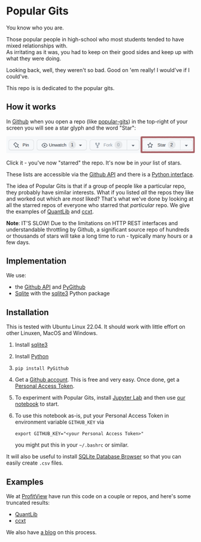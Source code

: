 # Popular Gits

You know who you are.

Those popular people in high-school who most students tended to have mixed relationships with.  
As irritating as it was, you had to keep on their good sides and keep up with what they were doing.

Looking back, well, they weren't so bad.  Good on 'em really!  I would've if I could've.

This repo is is dedicated to the popular gits.

## How it works

In [Github](https://github.com) when you open a repo (like [popular-gits](https://github.com/profitviews/popular-gits)) 
in the top-right of your screen you will see a star glyph and the word "Star":

![Star example](/assets/images/github_top_right.png)

Click it - you've now "starred" the repo.  It's now be in _your_ list of stars.

These lists are accessible via the [Github API](https://docs.github.com/en/rest) and there is a [Python interface](https://github.com/PyGithub/PyGithub).

The idea of Popular Gits is that if a group of people like a particular repo, they probably have similar interests.
What if you listed _all_ the repos they like and worked out which are _most_ liked?
That's what we've done by looking at all the starred repos of everyone who starred that _particular_ repo.
We give the examples of [QuantLib](/QuantLib.md) and [ccxt](/ccxt.md).

**Note**: IT'S SLOW!  Due to the limitations on HTTP REST interfaces and understandable throttling by Github, 
a significant source repo of hundreds or thousands of stars will take a long time to run - 
typically many hours or a few days.

## Implementation

We use:
* the [Github API](https://docs.github.com/en/rest) and [PyGithub](https://github.com/PyGithub/PyGithub)
* [Sqlite](https://www.sqlite.org/index.html) with the [sqlite3](https://docs.python.org/3/library/sqlite3.html) Python package

## Installation

This is tested with Ubuntu Linux 22.04.  It should work with little effort on other Linuxen, MacOS and Windows.

1. Install [sqlite3](https://www.sqlite.org/download.html)
1. Install [Python](https://www.python.org/)
1. `pip install PyGithub`
1. Get a [Github account](https://github.com).  This is free and very easy.
   Once done, get a [Personal Access Token](https://github.com/settings/tokens).
1. To experiment with Popular Gits, install [Jupyter Lab](https://jupyter.org/install) and then use [our notebook](/popular_gits.ipynb) to start.
1. To use this notebook as-is, put your Personal Access Token in environment variable `GITHUB_KEY` via

   ```shell
   export GITHUB_KEY="<your Personal Access Token>"
   ```

   you might put this in your `~/.bashrc` or similar.


It will also be useful to install [SQLite Database Browser](https://sqlitebrowser.org/) so 
that you can easily create `.csv` files.

## Examples

We at [ProfitView](https://profitview.net) have run this code on a couple or repos, and here's some truncated results:
* [QuantLib](/Quantlib.md)
* [ccxt](/ccxt.md)

We also have [a blog](https://profitview.net/blog/open-source-trading-projects) on this process.
